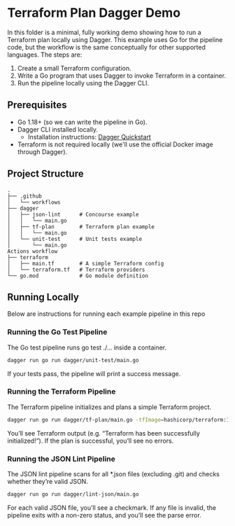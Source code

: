 # Terraform Plan Dagger Demo

In this folder is a minimal, fully working demo showing how to run a Terraform plan locally using Dagger. This example uses Go for the pipeline code, but the workflow is the same conceptually for other supported languages. The steps are:

1. Create a small Terraform configuration.
2. Write a Go program that uses Dagger to invoke Terraform in a container.
3. Run the pipeline locally using the Dagger CLI.

## Prerequisites
* Go 1.18+ (so we can write the pipeline in Go).
* Dagger CLI installed locally.
    * Installation instructions: [Dagger Quickstart](https://docs.dagger.io/quickstart/)
* Terraform is not required locally (we'll use the official Docker image through Dagger).

## Project Structure
```
.
├── .github
│   └── workflows
├── dagger
│   ├── json-lint      # Concourse example
│   │   └── main.go    
│   ├── tf-plan        # Terraform plan example
│   │   └── main.go   
│   └── unit-test      # Unit tests example
│       └── main.go
Actions workflow
├── terraform
│   ├── main.tf        # A simple Terraform config
│   └── terraform.tf   # Terraform providers
└── go.mod             # Go module definition
```


## Running Locally

Below are instructions for running each example pipeline in this repo

### Running the Go Test Pipeline
The Go test pipeline runs go test ./... inside a container.

```bash
dagger run go run dagger/unit-test/main.go
```

If your tests pass, the pipeline will print a success message.

### Running the Terraform Pipeline
The Terraform pipeline initializes and plans a simple Terraform project.

```bash
dagger run go run dagger/tf-plan/main.go -tfImage=hashicorp/terraform:1.4.0
```

You’ll see Terraform output (e.g. “Terraform has been successfully initialized!”). If the plan is successful, you’ll see no errors.


### Running the JSON Lint Pipeline


The JSON lint pipeline scans for all *.json files (excluding .git) and checks whether they’re valid JSON.

```bash
dagger run go run dagger/lint-json/main.go
```

For each valid JSON file, you’ll see a checkmark. If any file is invalid, the pipeline exits with a non-zero status, and you’ll see the parse error.

